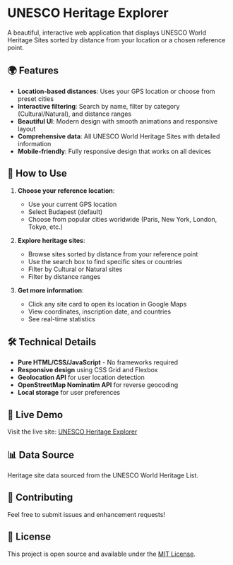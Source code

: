 # UNESCO Heritage Explorer

A beautiful, interactive web application that displays UNESCO World Heritage Sites sorted by distance from your location or a chosen reference point.

## 🌍 Features

- **Location-based distances**: Uses your GPS location or choose from preset cities
- **Interactive filtering**: Search by name, filter by category (Cultural/Natural), and distance ranges
- **Beautiful UI**: Modern design with smooth animations and responsive layout
- **Comprehensive data**: All UNESCO World Heritage Sites with detailed information
- **Mobile-friendly**: Fully responsive design that works on all devices

## 🎯 How to Use

1. **Choose your reference location**:
   - Use your current GPS location
   - Select Budapest (default)
   - Choose from popular cities worldwide (Paris, New York, London, Tokyo, etc.)

2. **Explore heritage sites**:
   - Browse sites sorted by distance from your reference point
   - Use the search box to find specific sites or countries
   - Filter by Cultural or Natural sites
   - Filter by distance ranges

3. **Get more information**:
   - Click any site card to open its location in Google Maps
   - View coordinates, inscription date, and countries
   - See real-time statistics

## 🛠️ Technical Details

- **Pure HTML/CSS/JavaScript** - No frameworks required
- **Responsive design** using CSS Grid and Flexbox
- **Geolocation API** for user location detection
- **OpenStreetMap Nominatim API** for reverse geocoding
- **Local storage** for user preferences

## 🚀 Live Demo

Visit the live site: [UNESCO Heritage Explorer](https://kjozsa.github.io/unesco/)

## 📊 Data Source

Heritage site data sourced from the UNESCO World Heritage List.

## 🤝 Contributing

Feel free to submit issues and enhancement requests!

## 📄 License

This project is open source and available under the [MIT License](LICENSE).
